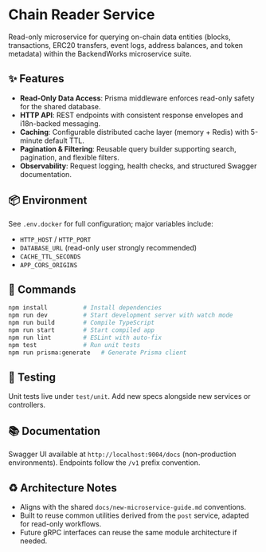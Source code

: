 # Chain Reader Service

Read-only microservice for querying on-chain data entities (blocks, transactions, ERC20 transfers, event logs, address balances, and token metadata) within the BackendWorks microservice suite.

## ✨ Features

- **Read-Only Data Access**: Prisma middleware enforces read-only safety for the shared database.
- **HTTP API**: REST endpoints with consistent response envelopes and i18n-backed messaging.
- **Caching**: Configurable distributed cache layer (memory + Redis) with 5-minute default TTL.
- **Pagination & Filtering**: Reusable query builder supporting search, pagination, and flexible filters.
- **Observability**: Request logging, health checks, and structured Swagger documentation.

## 📦 Environment

See `.env.docker` for full configuration; major variables include:

- `HTTP_HOST` / `HTTP_PORT`
- `DATABASE_URL` (read-only user strongly recommended)
- `CACHE_TTL_SECONDS`
- `APP_CORS_ORIGINS`

## 🚀 Commands

```bash
npm install          # Install dependencies
npm run dev          # Start development server with watch mode
npm run build        # Compile TypeScript
npm run start        # Start compiled app
npm run lint         # ESLint with auto-fix
npm test             # Run unit tests
npm run prisma:generate   # Generate Prisma client
```

## 🧪 Testing

Unit tests live under `test/unit`. Add new specs alongside new services or controllers.

## 📚 Documentation

Swagger UI available at `http://localhost:9004/docs` (non-production environments). Endpoints follow the `/v1` prefix convention.

## ♻️ Architecture Notes

- Aligns with the shared `docs/new-microservice-guide.md` conventions.
- Built to reuse common utilities derived from the `post` service, adapted for read-only workflows.
- Future gRPC interfaces can reuse the same module architecture if needed.
